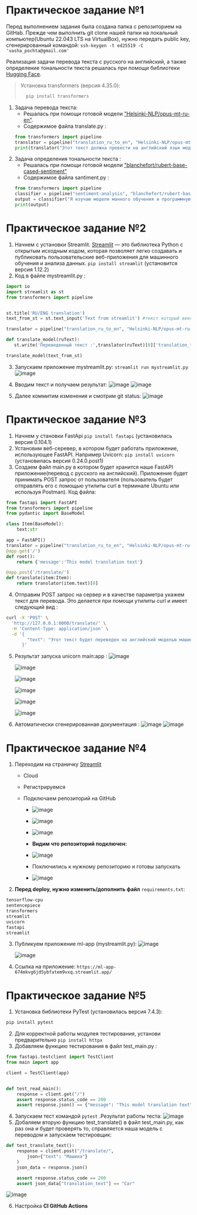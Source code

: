 # **Практическое задание №1**

Перед выполнением задания была создана папка с репозиторием на GitHab. Прежде чем выполнить git clone нашей папки на локальный компьютер(Ubuntu 22.043 LTS на VirtualBox), нужно передать public key, сгенерированный командой: ``ssh-keygen -t ed25519 -C 'vasha_pochta@gmail.com'``

Реализация задачи перевода текста с русского на английский, а также определение тональности текста решалась при помощи библиотеки [Hugging Face](https://huggingface.co/).

>Установка transformers (версия 4.35.0):
>```python
>   pip install transformers
>```


1. Задача перевода текста:
    + Решалась при помощи готовой модели  ["Helsinki-NLP/opus-mt-ru-en"](https://huggingface.co/Helsinki-NLP/opus-mt-ru-en).
    + Содержимое файла translate.py :
    ```python
    from transformers import pipeline
    translator = pipeline("translation_ru_to_en", "Helsinki-NLP/opus-mt-ru-en")
    print(translator("Этот текст должна превести на английский язык модель машинного обучения"))

    ``` 
2. Задача определения тональности текста :
    + Решалась при помощи готовой модели ["blanchefort/rubert-base-cased-sentiment"](https://huggingface.co/blanchefort/rubert-base-cased-sentiment)
    + Содержимое файла santiment.py :
    ```python
    from transformers import pipeline
    classifier = pipeline("sentiment-analysis", "blanchefort/rubert-base-cased-sentiment")
    output = classifier("Я изучаю модели манного обучения и программную инженерию")
    print(output)
    ```

# **Практическое задание №2**
  1. Начнем с установки Streamlit. [Streamlit](https://docs.streamlit.io/) — это библиотека Python с открытым исходным кодом, которая позволяет легко создавать и публиковать  пользовательские веб-приложения для машинного обучения и анализа данных. ``pip install streamlit`` (установится версия 1.12.2)
 2. Код в файле mystreamlit.py : 
 ```python
import io
import streamlit as st
from transformers import pipeline


st.title('RU/ENG translation')
text_from_st = st.text_input('Text from streamlit') #текст который ввел пользователь на страничке в браузере

translator = pipeline("translation_ru_to_en", "Helsinki-NLP/opus-mt-ru-en")

def translate_model(ruText):
    st.write('Переведенный текст :',translator(ruText)[0]['translation_text'])

translate_model(text_from_st)
 ```
 
3. Запускаем приложение mystreamlit.py:
    ``streamlit run mystreamlit.py``
      ![image](https://github.com/SergeyOdintsov01/ml-app/assets/149817675/221fec39-c900-437e-a469-ddc1fdd1cb73)

4. Вводим текст и получаем результат:
    ![image](https://github.com/SergeyOdintsov01/ml-app/assets/149817675/3f46e666-6006-4ba5-950b-2fd46df4ba23)
    ![image](https://github.com/SergeyOdintsov01/ml-app/assets/149817675/513cf7b4-6878-402f-aac7-4b1bf268271e)


5. Далее коммитим изменения и смотрим git status:
    ![image](https://github.com/SergeyOdintsov01/ml-app/assets/149817675/0ecf1f78-0058-41ac-afab-91012bfe5b55)






# **Практическое задание №3**

1. Начнем у становки FastApi ``pip install fastapi`` (установилась версия 0.104.1)
2. Установим веб-серевер, в котором будет работать приложение, использующее FastAPI. Например Uvicorn: 
``pip install uvicorn`` (установилась версия 0.24.0.post1)
3. Создаем файл main.py в котором будет хранится наше FastAPI приложение(перевод с русского на английский). Приложение будет принимать POST запрос от пользователя (пользователь будет отправлять его с помощью утилиты curl в терминале Ubuntu или используя Postman). Код файла:
```python
from fastapi import FastAPI
from transformers import pipeline
from pydantic import BaseModel

class Item(BaseModel):
    text:str

app = FastAPI()
translator = pipeline("translation_ru_to_en", "Helsinki-NLP/opus-mt-ru-en")
@app.get('/')
def root():
    return {'message':'This model translation text'}

@app.post('/translate/')
def translate(item:Item):
    return translator(item.text)[0]
```
4. Отправим POST запрос на сервер и в качестве параметра укажем текст для перевода. Это делается при помощи утилиты curl и имеет следующий вид :
```bash
curl -X 'POST' \
  'http://127.0.0.1:8000/translate/' \
  -H 'Content-Type: application/json' \
  -d '{
        "text": "Этот текст будет переведен на английский моделью машинного обучения"
      }'

```

5. Результат запуска unicorn main:app :
   ![image](https://github.com/SergeyOdintsov01/ml-app/assets/149817675/8b069b84-f7ea-490a-9192-560b51c18bf2)
   
   ![image](https://github.com/SergeyOdintsov01/ml-app/assets/149817675/5af56ce0-10e2-4c82-8e23-36c08ef4a5c4)
   
   ![image](https://github.com/SergeyOdintsov01/ml-app/assets/149817675/3c9cda66-1ae6-46be-8271-ad1eba1461c7)
   
   ![image](https://github.com/SergeyOdintsov01/ml-app/assets/149817675/db4c923e-71b7-4ba3-9883-1ec3e58404c9)
   
   ![image](https://github.com/SergeyOdintsov01/ml-app/assets/149817675/f62370f5-2b1c-4f77-aaeb-1bb1a2ba93c9)
   
   ![image](https://github.com/SergeyOdintsov01/ml-app/assets/149817675/121e2042-17e2-4980-a115-382c61a97d4c)

6. Автоматически сгенерированная документация :
![image](https://github.com/SergeyOdintsov01/ml-app/assets/149817675/5c1ec081-652d-407b-ae6b-7276dd0a3c54)
![image](https://github.com/SergeyOdintsov01/ml-app/assets/149817675/60266f6b-5123-4b8d-96d3-c559d7ee273d)


 # **Практическое задание №4**
1. Переходим на страничку [Streamlit](https://streamlit.io/cloud)
    + Cloud
    + Регистрируемся
    + Подключаем репозиторий на GitHub

        + ![image](https://github.com/SergeyOdintsov01/ml-app/assets/149817675/941717ff-27f4-4947-ae6d-6b4451955cac)

        + ![image](https://github.com/SergeyOdintsov01/ml-app/assets/149817675/51fa7a34-048d-4eb3-9222-c0fcf7ae05f0)

        + ![image](https://github.com/SergeyOdintsov01/ml-app/assets/149817675/6dca161b-d5a4-4af8-9004-40d3f3a87776)

        + **Видим что репозиторий подключен:**
        + ![image](https://github.com/SergeyOdintsov01/ml-app/assets/149817675/e7739a37-febc-4cca-81bf-c053fd888d76)
        + Поключились к нужному репозиторию и готовы запускать
        + ![image](https://github.com/SergeyOdintsov01/ml-app/assets/149817675/2798187a-187d-4622-9505-8746f5bab703)

2. **Перед deploy, нужно изменить/дополнить файл** ``requirements.txt``:
```bash
tensorflow-cpu
sentencepiece
transformers
streamlit
uvicorn
fastapi
streamlit
```
3. Публикуем приложение ml-app (mystreamlit.py):
    ![image](https://github.com/SergeyOdintsov01/ml-app/assets/149817675/af70e36a-b4e3-4c05-84d3-0bbce02409b3)

    ![image](https://github.com/SergeyOdintsov01/ml-app/assets/149817675/ae7d94e2-403f-4075-8f39-09b9a329eb42)

4. Ссылка на приложение: ``https://ml-app-674mkvg6jd5ybfatem9vxq.streamlit.app/``


# **Практическое задание №5**
1. Установка библиотеки PyTest (установилась версия 7.4.3): 
```bash
pip install pytest
```
2. Для корректной работы модулея тестирования, установи предварительно ```pip install httpx```
3. Добавляем функцию тестирования в файл test_main.py : 
```python
from fastapi.testclient import TestClient
from main import app

client = TestClient(app)


def test_read_main():
    response = client.get("/")
    assert response.status_code == 200
    assert response.json() == {"message": "This model translation text"}
```
4. Запускаем тест командой ``pytest`` .Результат работы теста:
![image](https://github.com/SergeyOdintsov01/ml-app/assets/149817675/6a1165bc-114e-4185-9fe8-7b5a8513076e)
5. Добаляем вторую функцию test_translate() в файл test_main.py, как раз она и будет проверять то, справляется наша модель с переводом и запускаем тестировщик:
```python
def test_translate_text():
    response = client.post("/translate/",
        json={"text": "Машина"}
    )
    json_data = response.json()

    assert response.status_code == 200
    assert json_data["translation_text"] == "Car"
```
![image](https://github.com/SergeyOdintsov01/ml-app/assets/149817675/13da85b8-d873-4d06-b490-13073b758efa)

6. Настройка **CI GitHub Actions**
